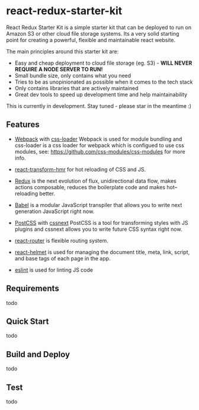# react-redux-starter-kit
React Redux Starter Kit is a simple starter kit that can be deployed to run on Amazon S3 or other cloud file storage systems.
Its a very solid starting point for creating a powerful, flexible and maintainable react website.

The main principles around this starter kit are:
* Easy and cheap deployment to cloud file storage (eg. S3) - **WILL NEVER REQUIRE A NODE SERVER TO RUN!**
* Small bundle size, only contains what you need
* Tries to be as unopinionated as possible when it comes to the tech stack
* Only contains libraries that are actively maintained
* Great dev tools to speed up development time and help maintainability

This is currently in development.
Stay tuned - please star in the meantime :)

## Features

- [Webpack](http://webpack.github.io/) with [css-loader](https://github.com/webpack/css-loader) Webpack is used for module bundling and css-loader is a css loader for webpack which is configued to use css modules, see: https://github.com/css-modules/css-modules for more info.

- [react-transform-hmr](https://github.com/gaearon/react-transform-hmr) for hot reloading of CSS and JS.

- [Redux](https://github.com/rackt/redux) is the next evolution of flux, unidirectional data flow, makes actions composable, reduces the boilerplate code and makes hot–reloading better. 

- [Babel](http://babeljs.io/) is a modular JavaScript transpiler that allows you to write next generation JavaScript right now.

- [PostCSS](https://github.com/postcss/postcss) with [cssnext](http://cssnext.io/) PostCSS is a tool for transforming styles with JS plugins and cssnext allows you to write future CSS syntax right now.

- [react-router](https://github.com/rackt/react-router) is flexible routing system.

- [react-helmet](https://github.com/nfl/react-helmet) is used for managing the document title, meta, link, script, and base tags of each page in the app.

- [eslint](http://eslint.org/) is used for linting JS code


## Requirements

todo

## Quick Start

todo

## Build and Deploy

todo

## Test

todo




